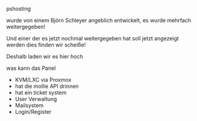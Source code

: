 pshosting



wurde von einem Björn Schleyer angeblich entwickelt, es wurde mehrfach weitergegeben!

Und einer der es jetzt nochmal weitergegeben hat soll jetzt angezeigt werden
dies finden wir scheiße!

Deshalb laden wir es hier hoch

was kann das Panel
- KVM/LXC via Proxmox 
- hat die mollie API drinnen
- hat ein ticket system
- User Verwaltung
- Mailsystem
- Login/Register
